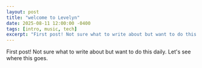 ```yaml
---
layout: post
title: "welcome to Levelyn"
date: 2025-08-11 12:00:00 -0400
tags: [intro, music, tech]
excerpt: "First post! Not sure what to write about but want to do this daily. Let's see where this goes."
---
```


First post! Not sure what to write about but want to do this daily. Let's see where this goes.
